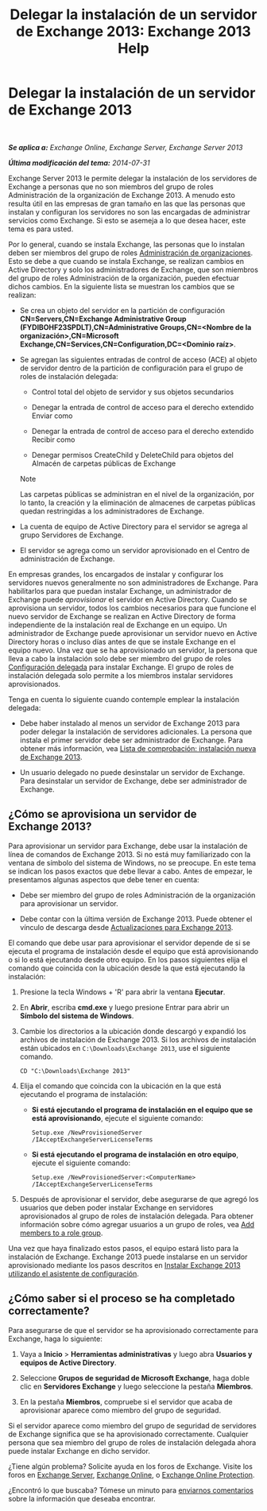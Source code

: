 ﻿---
title: 'Delegar la instalación de un servidor de Exchange 2013: Exchange 2013 Help'
TOCTitle: Delegar la instalación de un servidor de Exchange 2013
ms:assetid: f2fc8680-0c7c-4a29-b8f5-d77404fec280
ms:mtpsurl: https://technet.microsoft.com/es-es/library/Bb201741(v=EXCHG.150)
ms:contentKeyID: 62615187
ms.date: 04/23/2018
mtps_version: v=EXCHG.150
ms.translationtype: HT
---

# Delegar la instalación de un servidor de Exchange 2013

 

_**Se aplica a:** Exchange Online, Exchange Server, Exchange Server 2013_

_**Última modificación del tema:** 2014-07-31_

Exchange Server 2013 le permite delegar la instalación de los servidores de Exchange a personas que no son miembros del grupo de roles Administración de la organización de Exchange 2013. A menudo esto resulta útil en las empresas de gran tamaño en las que las personas que instalan y configuran los servidores no son las encargadas de administrar servicios como Exchange. Si esto se asemeja a lo que desea hacer, este tema es para usted.

Por lo general, cuando se instala Exchange, las personas que lo instalan deben ser miembros del grupo de roles [Administración de organizaciones](organization-management-exchange-2013-help.md). Esto se debe a que cuando se instala Exchange, se realizan cambios en Active Directory y solo los administradores de Exchange, que son miembros del grupo de roles Administración de la organización, pueden efectuar dichos cambios. En la siguiente lista se muestran los cambios que se realizan:

  - Se crea un objeto del servidor en la partición de configuración **CN=Servers,CN=Exchange Administrative Group (FYDIBOHF23SPDLT),CN=Administrative Groups,CN=\<Nombre de la organización\>,CN=Microsoft Exchange,CN=Services,CN=Configuration,DC=\<Dominio raíz\>**.

  - Se agregan las siguientes entradas de control de acceso (ACE) al objeto de servidor dentro de la partición de configuración para el grupo de roles de instalación delegada:
    
      - Control total del objeto de servidor y sus objetos secundarios
    
      - Denegar la entrada de control de acceso para el derecho extendido Enviar como
    
      - Denegar la entrada de control de acceso para el derecho extendido Recibir como
    
      - Denegar permisos CreateChild y DeleteChild para objetos del Almacén de carpetas públicas de Exchange
    

    > [!NOTE]
    > Las carpetas públicas se administran en el nivel de la organización, por lo tanto, la creación y la eliminación de almacenes de carpetas públicas quedan restringidas a los administradores de Exchange.



  - La cuenta de equipo de Active Directory para el servidor se agrega al grupo Servidores de Exchange.

  - El servidor se agrega como un servidor aprovisionado en el Centro de administración de Exchange.

En empresas grandes, los encargados de instalar y configurar los servidores nuevos generalmente no son administradores de Exchange. Para habilitarlos para que puedan instalar Exchange, un administrador de Exchange puede *aprovisionar* el servidor en Active Directory. Cuando se aprovisiona un servidor, todos los cambios necesarios para que funcione el nuevo servidor de Exchange se realizan en Active Directory de forma independiente de la instalación real de Exchange en un equipo. Un administrador de Exchange puede aprovisionar un servidor nuevo en Active Directory horas o incluso días antes de que se instale Exchange en el equipo nuevo. Una vez que se ha aprovisionado un servidor, la persona que lleva a cabo la instalación solo debe ser miembro del grupo de roles [Configuración delegada](delegated-setup-exchange-2013-help.md) para instalar Exchange. El grupo de roles de instalación delegada solo permite a los miembros instalar servidores aprovisionados.

Tenga en cuenta lo siguiente cuando contemple emplear la instalación delegada:

  - Debe haber instalado al menos un servidor de Exchange 2013 para poder delegar la instalación de servidores adicionales. La persona que instala el primer servidor debe ser administrador de Exchange. Para obtener más información, vea [Lista de comprobación: instalación nueva de Exchange 2013](checklist-perform-a-new-installation-of-exchange-2013-exchange-2013-help.md).

  - Un usuario delegado no puede desinstalar un servidor de Exchange. Para desinstalar un servidor de Exchange, debe ser administrador de Exchange.

## ¿Cómo se aprovisiona un servidor de Exchange 2013?

Para aprovisionar un servidor para Exchange, debe usar la instalación de línea de comandos de Exchange 2013. Si no está muy familiarizado con la ventana de símbolo del sistema de Windows, no se preocupe. En este tema se indican los pasos exactos que debe llevar a cabo. Antes de empezar, le presentamos algunas aspectos que debe tener en cuenta:

  - Debe ser miembro del grupo de roles Administración de la organización para aprovisionar un servidor.

  - Debe contar con la última versión de Exchange 2013. Puede obtener el vínculo de descarga desde [Actualizaciones para Exchange 2013](updates-for-exchange-2013-exchange-2013-help.md).

El comando que debe usar para aprovisionar el servidor depende de si se ejecuta el programa de instalación desde el equipo que está aprovisionando o si lo está ejecutando desde otro equipo. En los pasos siguientes elija el comando que coincida con la ubicación desde la que está ejecutando la instalación:

1.  Presione la tecla Windows + 'R' para abrir la ventana **Ejecutar**.

2.  En **Abrir**, escriba **cmd.exe** y luego presione Entrar para abrir un **Símbolo del sistema de Windows**.

3.  Cambie los directorios a la ubicación donde descargó y expandió los archivos de instalación de Exchange 2013. Si los archivos de instalación están ubicados en `C:\Downloads\Exchange 2013`, use el siguiente comando.
    
        CD "C:\Downloads\Exchange 2013"

4.  Elija el comando que coincida con la ubicación en la que está ejecutando el programa de instalación:
    
      - **Si está ejecutando el programa de instalación en el equipo que se está aprovisionando**, ejecute el siguiente comando:
        
            Setup.exe /NewProvisionedServer /IAcceptExchangeServerLicenseTerms
    
      - **Si está ejecutando el programa de instalación en otro equipo**, ejecute el siguiente comando:
        
            Setup.exe /NewProvisionedServer:<ComputerName> /IAcceptExchangeServerLicenseTerms

5.  Después de aprovisionar el servidor, debe asegurarse de que agregó los usuarios que deben poder instalar Exchange en servidores aprovisionados al grupo de roles de instalación delegada. Para obtener información sobre cómo agregar usuarios a un grupo de roles, vea [Add members to a role group](manage-role-group-members-exchange-2013-help.md).

Una vez que haya finalizado estos pasos, el equipo estará listo para la instalación de Exchange. Exchange 2013 puede instalarse en un servidor aprovisionado mediante los pasos descritos en [Instalar Exchange 2013 utilizando el asistente de configuración](install-exchange-2013-using-the-setup-wizard-exchange-2013-help.md).

## ¿Cómo saber si el proceso se ha completado correctamente?

Para asegurarse de que el servidor se ha aprovisionado correctamente para Exchange, haga lo siguiente:

1.  Vaya a **Inicio** \> **Herramientas administrativas** y luego abra **Usuarios y equipos de Active Directory**.

2.  Seleccione **Grupos de seguridad de Microsoft Exchange**, haga doble clic en **Servidores Exchange** y luego seleccione la pestaña **Miembros**.

3.  En la pestaña **Miembros**, compruebe si el servidor que acaba de aprovisionar aparece como miembro del grupo de seguridad.

Si el servidor aparece como miembro del grupo de seguridad de servidores de Exchange significa que se ha aprovisionado correctamente. Cualquier persona que sea miembro del grupo de roles de instalación delegada ahora puede instalar Exchange en dicho servidor.

¿Tiene algún problema? Solicite ayuda en los foros de Exchange. Visite los foros en [Exchange Server](https://go.microsoft.com/fwlink/p/?linkid=60612), [Exchange Online](https://go.microsoft.com/fwlink/p/?linkid=267542), o [Exchange Online Protection](https://go.microsoft.com/fwlink/p/?linkid=285351).

¿Encontró lo que buscaba? Tómese un minuto para [enviarnos comentarios](mailto:exsetuphelpfeedback@microsoft.com?subject=exchange%202013%20setup%20help%20feedbac) sobre la información que deseaba encontrar.

